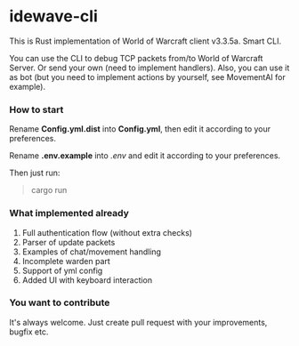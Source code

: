 # idewave-cli
This is Rust implementation of World of Warcraft client v3.3.5a. Smart CLI.

You can use the CLI to debug TCP packets from/to World of Warcraft Server. Or send your own (need to implement handlers).
Also, you can use it as bot (but you need to implement actions by yourself, see MovementAI for example).

### How to start
Rename **Config.yml.dist** into **Config.yml**, then edit it according to your preferences.

Rename **.env.example** into *.env* and edit it according to your preferences.

Then just run:

> cargo run

### What implemented already
1. Full authentication flow (without extra checks)
2. Parser of update packets
3. Examples of chat/movement handling
4. Incomplete warden part
5. Support of yml config
6. Added UI with keyboard interaction

### You want to contribute
It's always welcome. Just create pull request with your improvements, bugfix etc.